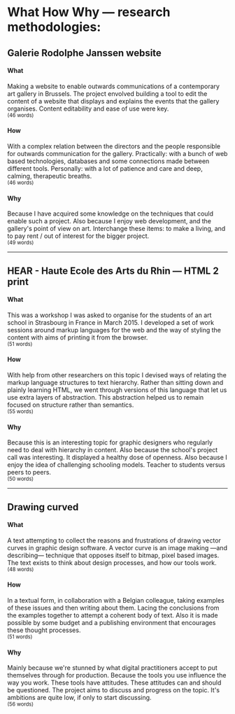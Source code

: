 # What How Why — research methodologies:

## Galerie Rodolphe Janssen website
#### What
Making a website to enable outwards communications of a contemporary art gallery in Brussels. The project envolved building a tool to edit the content of a website that displays and explains the events that the gallery organises. Content editability and ease of use were key.
<br><sup>(46 words)

#### How
With a complex relation between the directors and the people responsible for outwards communication  for the gallery. Practically: with a bunch of web based technologies, databases and some connections made between different tools. Personally: with a lot of patience and care and deep, calming, therapeutic breaths.
<br><sup>(46 words)

#### Why
Because I have acquired some knowledge on the techniques that could enable such a project. Also because I enjoy web development, and the gallery's point of view on art. Interchange these items: to make a living, and to pay rent / out of interest for the bigger project.
<br><sup>(49 words)

---

## HEAR - Haute Ecole des Arts du Rhin — HTML 2 print
#### What
This was a workshop I was asked to organise for the students of an art school in Strasbourg in France in March 2015. I developed a set of work sessions around markup languages for the web and the way of styling the content with aims of printing it from the browser.
<br><sup>(51 words)

#### How
With help from other researchers on this topic I devised ways of relating the markup language structures to text hierarchy. Rather than sitting down and plainly learning HTML, we went through versions of this language that let us use extra layers of abstraction. This abstraction helped us to remain focused on structure rather than semantics.
<br><sup>(55 words)

#### Why
Because this is an interesting topic for graphic designers who regularly need to deal with hierarchy in content. Also because the school's project call was interesting. It displayed a healthy dose of openness. Also because I enjoy the idea of challenging schooling models. Teacher to students versus peers to peers.
<br><sup>(50 words)

---

## Drawing curved
#### What
A text attempting to collect the reasons and frustrations of drawing vector curves in graphic design software. A vector curve is an image making —and describing— technique that opposes itself to bitmap, pixel based images. The text exists to think about design processes, and how our tools work.
<br><sup>(48 words)

#### How
In a textual form, in collaboration with a Belgian colleague, taking examples of these issues and then writing about them. Lacing the conclusions from the examples together to attempt a coherent body of text. Also it is made possible by some budget and a publishing environment that encourages these thought processes.
<br><sup>(51 words)

#### Why
Mainly because we're stunned by what digital practitioners accept to put themselves through for production. Because the tools you use influence the way you work. These tools have attitudes. These attitudes can and should be questioned. The project aims to discuss and progress on the topic. It's ambitions are quite low, if only to start discussing.
<br><sup>(56 words)
